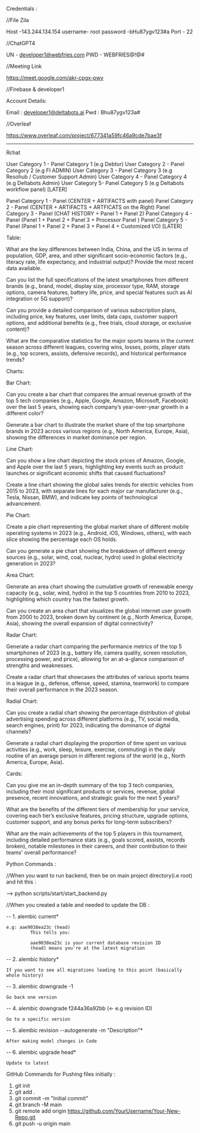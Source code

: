 Credentials :

//File Zila

Host -143.244.134.154
username- root
password -bHu87ygv123#a
Port - 22


//ChatGPT4

UN - developer1@webfries.com
PWD - WEBFRIES@!@#


//Meeting Link

https://meet.google.com/akr-cpgx-pwv


//Firebase & developer1

Account Details:

Email : developer1@deltabots.ai
Pwd : Bhu87ygv123a#

//Overleaf

https://www.overleaf.com/project/677341a59fc46a9cde7bae3f

-------------------------------------------------------------------------------------------------------------------------


Rchat

User Category 1 - Panel Category 1 (e.g Debtor)
User Category 2 - Panel Category 2 (e.g FI ADMIN)
User Category 3 - Panel Category 3 (e.g Resohub / Customer Support Admin)
User Category 4 - Panel Category 4 (e.g Deltabots Admin)
User Category 5- Panel Category 5 (e.g Deltabots workflow panel) [LATER]



Panel Category 1 -  Panel (CENTER + ARTIFACTS with panel)
Panel Category 2 -  Panel (CENTER + ARTIFACTS  + ARTFICATS on the Right)
Panel Category 3 -  Panel (CHAT HISTORY + Panel 1 + Panel 2)
Panel Category 4 -  Panel (Panel 1 + Panel 2 + Panel 3 +  Processor Panel )
Panel Category 5 -  Panel (Panel 1 + Panel 2 + Panel 3 + Panel 4 + Customized I/O) [LATER]



Table:


What are the key differences between India, China, and the US in terms of population, GDP, area, and other significant socio-economic factors (e.g., literacy rate, life expectancy, and industrial output)? Provide the most recent data available.

Can you list the full specifications of the latest smartphones from different brands (e.g., brand, model, display size, processor type, RAM, storage options, camera features, battery life, price, and special features such as AI integration or 5G support)?

Can you provide a detailed comparison of various subscription plans, including price, key features, user limits, data caps, customer support options, and additional benefits (e.g., free trials, cloud storage, or exclusive content)?

What are the comparative statistics for the major sports teams in the current season across different leagues, covering wins, losses, points, player stats (e.g., top scorers, assists, defensive records), and historical performance trends?



Charts:


Bar Chart:


Can you create a bar chart that compares the annual revenue growth of the top 5 tech companies (e.g., Apple, Google, Amazon, Microsoft, Facebook) over the last 5 years, showing each company’s year-over-year growth in a different color?

Generate a bar chart to illustrate the market share of the top smartphone brands in 2023 across various regions (e.g., North America, Europe, Asia), showing the differences in market dominance per region.


Line Chart:


Can you show a line chart depicting the stock prices of Amazon, Google, and Apple over the last 5 years, highlighting key events such as product launches or significant economic shifts that caused fluctuations?

Create a line chart showing the global sales trends for electric vehicles from 2015 to 2023, with separate lines for each major car manufacturer (e.g., Tesla, Nissan, BMW), and indicate key points of technological advancement.



Pie Chart:


Create a pie chart representing the global market share of different mobile operating systems in 2023 (e.g., Android, iOS, Windows, others), with each slice showing the percentage each OS holds.

Can you generate a pie chart showing the breakdown of different energy sources (e.g., solar, wind, coal, nuclear, hydro) used in global electricity generation in 2023?


Area Chart:


Generate an area chart showing the cumulative growth of renewable energy capacity (e.g., solar, wind, hydro) in the top 5 countries from 2010 to 2023, highlighting which country has the fastest growth.

Can you create an area chart that visualizes the global internet user growth from 2000 to 2023, broken down by continent (e.g., North America, Europe, Asia), showing the overall expansion of digital connectivity?


Radar Chart:


Generate a radar chart comparing the performance metrics of the top 5 smartphones of 2023 (e.g., battery life, camera quality, screen resolution, processing power, and price), allowing for an at-a-glance comparison of strengths and weaknesses.

Create a radar chart that showcases the attributes of various sports teams in a league (e.g., defense, offense, speed, stamina, teamwork) to compare their overall performance in the 2023 season.


Radial Chart:


Can you create a radial chart showing the percentage distribution of global advertising spending across different platforms (e.g., TV, social media, search engines, print) for 2023, indicating the dominance of digital channels?

Generate a radial chart displaying the proportion of time spent on various activities (e.g., work, sleep, leisure, exercise, commuting) in the daily routine of an average person in different regions of the world (e.g., North America, Europe, Asia).



Cards:


Can you give me an in-depth summary of the top 3 tech companies, including their most significant products or services, revenue, global presence, recent innovations, and strategic goals for the next 5 years?

What are the benefits of the different tiers of membership for your service, covering each tier’s exclusive features, pricing structure, upgrade options, customer support, and any bonus perks for long-term subscribers?

What are the main achievements of the top 5 players in this tournament, including detailed performance stats (e.g., goals scored, assists, records broken), notable milestones in their careers, and their contribution to their teams' overall performance?



Python Commands :

//When you want to run backend, then be on main project directory(i.e root) and hit this :

-->  python scripts/start/start_backend.py



//When you created a table and needed to update the DB :

-- 1. alembic current*
	
	e.g: aae9038ea23c (head)
             This tells you:

             aae9038ea23c is your current database revision ID
             (head) means you're at the latest migration

-- 2. alembic history*

	If you want to see all migrations leading to this point (basically whole history)

-- 3. alembic downgrade -1

	Go back one version

-- 4. alembic downgrade f244a36a92bb (<- e.g revision ID)

	Go to a specific version

-- 5. alembic revision --autogenerate -m "Description"*
	
	After making model changes in Code

-- 6. alembic upgrade head*

	Update to latest






GitHub Commands for Pushing files initially :

1. git init
2. git add .
3. git commit -m "Initial commit"
4. git branch -M main
5. git remote add origin https://github.com/YourUsername/Your-New-Repo.git
6. git push -u origin main


